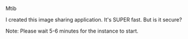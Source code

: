 Mtib

I created this image sharing application. It's SUPER fast. But is it secure?

Note: Please wait 5-6 minutes for the instance to start.

